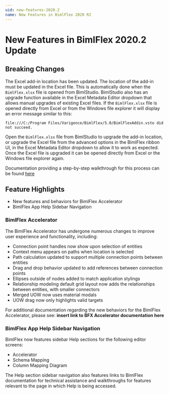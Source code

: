```yaml
---
uid: new-features-2020.2
name: New Features in BimlFlex 2020 R2
---
```

# New Features in BimlFlex 2020.2 Update

## Breaking Changes

The Excel add-in location has been updated. The location of the add-in must be updated in the Excel file. This is automatically done when the `BimlFlex.xlsx` file is opened from BimlStudio. BimlStudio also has an upgrade function available in the Excel Metadata Editor dropdown that allows manual upgrades of existing Excel files. If the `BimlFlex.xlsx` file is opened directly from Excel or from the Windows file explorer it will display an error message similar to this:

`file:///C:/Program Files/Varigence/BimlFlex/5.0/BimlFlexAddin.vsto did not succeed.`

Open the `BimlFlex.xlsx` file from BimlStudio to upgrade the add-in location, or upgrade the Excel file from the advanced options in the BimlFlex ribbon UI, in the Excel Metadata Editor dropdown to allow it to work as expected. Once the Excel file is upgraded it can be opened directly from Excel or the Windows file explorer again.

Documentation providing a step-by-step walkthrough for this process can be found [here](xref:excel-metadata-addin)

## Feature Highlights

- New features and behaviors for BimlFlex Accelerator
- BimlFlex App Help Sidebar Navigation

### BimlFlex Accelerator

The BimlFlex Accelerator has undergone numerous changes to improve user experience and functionality, including:

- Connection point handles now show upon selection of entities
- Context menu appears on paths when location is selected
- Path calculation updated to support multiple connection points between entities
- Drag and drop behavior updated to add references between connection points
- Ellipses outside of nodes added to match application stylings
- Relationship modeling default grid layout now adds the relationships between entities, with smaller connectors
- Merged UOW now uses material modals
- UOW drag now only highlights valid targets

For additional documentation regarding the new behaviors for the BimlFlex Accelerator, please see: **insert link to BFX Accelerator documentation here**

### BimlFlex App Help Sidebar Navigation

BimlFlex now features sidebar Help sections for the following editor screens:

- Accelerator
- Schema Mapping
- Column Mapping Diagram

The Help section sidebar navigation also features links to BimlFlex documentation for technical assistance and walkthroughs for features relevant to the page in which Help is being accessed.
